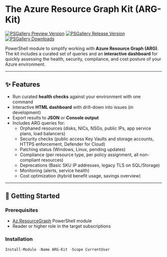 # The Azure Resource Graph Kit (ARG-Kit)

[![PSGallery Preview Version](https://img.shields.io/powershellgallery/v/arg-kit.svg?style=flat&logo=powershell&label=Preview%20Version&include_prereleases)](https://www.powershellgallery.com/packages/arg-kit) 
[![PSGallery Release Version](https://img.shields.io/powershellgallery/v/arg-kit.svg?style=flat&logo=powershell&label=Release%20Version)](https://www.powershellgallery.com/packages/arg-kit) 
[![PSGallery Downloads](https://img.shields.io/powershellgallery/dt/arg-kit.svg?style=flat&logo=powershell&label=PSGallery%20Downloads)](https://www.powershellgallery.com/packages/arg-kit)

PowerShell module to simplify working with **Azure Resource Graph (ARG)**. The kit includes a curated set of queries and an **interactive dashboard** for quickly assessing the health, security, compliance, and cost posture of your Azure environment.

---

## ✨ Features

- Run curated **health checks** against your environment with one command
- Interactive **HTML dashboard** with drill-down into issues (in development)
- Export results to **JSON** or **Console output**
- Includes ARG queries for:
  - Orphaned resources (disks, NICs, NSGs, public IPs, app service plans, load balancers)
  - Security checks (public access Key Vaults and storage accounts, HTTPS enforcement, Defender for Cloud)
  - Patching status (Windows, Linux, pending updates)
  - Compliance (per resource type, per policy assignment, all non-compliant resources)
  - Deprecations (Basic SKU IP addresses, legacy TLS on SQL/Storage)
  - Monitoring (alerts, service health)
  - Cost optimization (hybrid benefit usage, savings overview)

---

## 🚀 Getting Started

### Prerequisites
- [Az.ResourceGraph](https://learn.microsoft.com/azure/governance/resource-graph/overview) PowerShell module
- Reader or higher role in the target subscriptions

### Installation

```powershell
Install-Module -Name ARG-Kit -Scope CurrentUser

